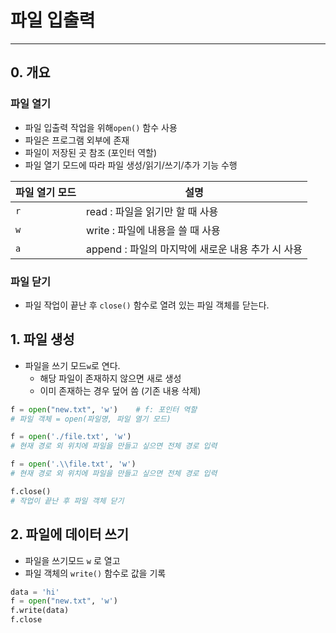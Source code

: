 # 파일 입출력

---

## 0. 개요

### 파일 열기

- 파일 입출력 작업을 위해`open()` 함수 사용
- 파일은 프로그램 외부에 존재
- 파일이 저장된 곳 참조 (포인터 역할)
- 파일 열기 모드에 따라 파일 생성/읽기/쓰기/추가 기능 수행

| 파일 열기 모드 | 설명                                              |
| -------------- | ------------------------------------------------- |
| `r`            | read : 파일을 읽기만 할 때 사용                   |
| `w`            | write : 파일에 내용을 쓸 때 사용                  |
| `a`            | append : 파일의 마지막에 새로운 내용 추가 시 사용 |

### 파일 닫기

- 파일 작업이 끝난 후 `close()` 함수로 열려 있는 파일 객체를 닫는다.

## 1. 파일 생성

- 파일을 쓰기 모드`w`로 연다.
  - 해당 파일이 존재하지 않으면 새로 생성
  - 이미 존재하는 경우 덮어 씀 (기존 내용 삭제)

```python
f = open("new.txt", 'w')    # f: 포인터 역할
# 파일 객체 = open(파일명, 파일 열기 모드)

f = open('./file.txt', 'w')	
# 현재 경로 외 위치에 파일을 만들고 싶으면 전체 경로 입력

f = open('.\\file.txt', 'w')
# 현재 경로 외 위치에 파일을 만들고 싶으면 전체 경로 입력

f.close()
# 작업이 끝난 후 파일 객체 닫기
```

## 2. 파일에 데이터 쓰기

- 파일을 쓰기모드 `w` 로 열고
- 파일 객체의 `write()` 함수로 값을 기록

```python
data = 'hi'
f = open("new.txt", 'w')
f.write(data)
f.close
```





